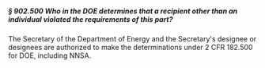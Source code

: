 ##### § 902.500 Who in the DOE determines that a recipient other than an individual violated the requirements of this part? #####

The Secretary of the Department of Energy and the Secretary's designee or designees are authorized to make the determinations under 2 CFR 182.500 for DOE, including NNSA.